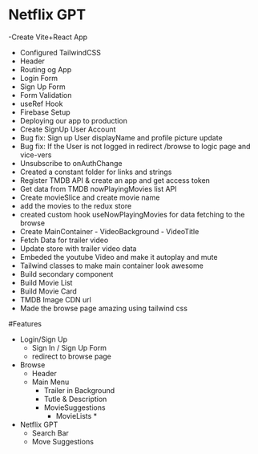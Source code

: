 # Netflix GPT

-Create Vite+React App
- Configured TailwindCSS
- Header
- Routing og App
- Login Form
- Sign Up Form
- Form Validation
- useRef Hook
- Firebase Setup
- Deploying our app to production
- Create SignUp User Account
- Bug fix: Sign up User displayName and profile picture update
- Bug fix: If the User is not logged in redirect /browse to logic page and vice-vers
- Unsubscribe to onAuthChange
- Created a constant folder for links and strings
- Register TMDB API & create an app and get access token
- Get data from TMDB nowPlayingMovies list API
- Create movieSlice and create movie name 
- add the movies to the redux store
- created custom hook useNowPlayingMovies for data fetching to the browse
- Create MainContainer
       - VideoBackground
       - VideoTitle
- Fetch Data for trailer video
- Update store with trailer video data
- Embeded the youtube Video and make it autoplay and mute
- Tailwind classes to make main container look awesome
- Build secondary component
- Build Movie List
- Build Movie Card
- TMDB Image CDN url
- Made the browse page amazing using tailwind css




#Features
- Login/Sign Up
   - Sign In / Sign Up Form
   - redirect to browse page
- Browse
   - Header
   - Main Menu 
       - Trailer in Background
       - Tutle & Description
       - MovieSuggestions
           -    MovieLists * 
- Netflix GPT 
    - Search Bar
    - Move Suggestions